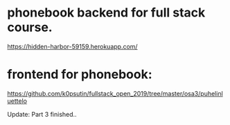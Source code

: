 # phonebook backend for full stack course.

https://hidden-harbor-59159.herokuapp.com/

# frontend for phonebook:

https://github.com/k0psutin/fullstack_open_2019/tree/master/osa3/puhelinluettelo

Update: Part 3 finished..

